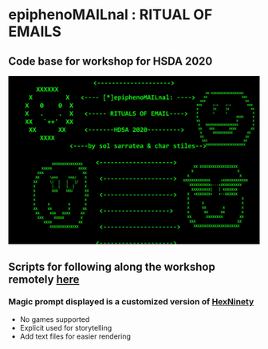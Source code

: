 # epiphenoMAILnal : RITUAL OF EMAILS

## Code base for workshop for HSDA 2020


![epiphenoMAILnal](/epiphenonoMAILnal-01.jpeg)


## Scripts for following along the workshop remotely [here](https://github.com/solsarratea/epiphenoMAILnal)


### Magic prompt displayed is a customized version of [HexNinety](https://github.com/HexNinety/HexNinety.github.io)
  - No games supported
  - Explicit used for storytelling
  - Add text files for easier rendering

